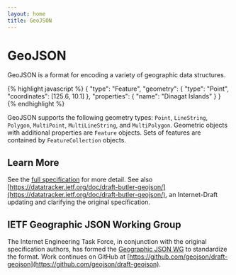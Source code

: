 ```yaml
---
layout: home
title: GeoJSON
---
```


# <span class="fkin">G</span>eo<span class="fkin">J</span>SON

GeoJSON is a format for encoding a variety of geographic data structures.

{% highlight javascript %}
{
  "type": "Feature",
  "geometry": {
    "type": "Point",
    "coordinates": [125.6, 10.1]
  },
  "properties": {
    "name": "Dinagat Islands"
  }
}
{% endhighlight %}

GeoJSON supports the following geometry types: `Point`, `LineString`,
`Polygon`, `MultiPoint`, `MultiLineString`, and `MultiPolygon`. Geometric
objects with additional properties are `Feature` objects. Sets of features are
contained by `FeatureCollection` objects.

## Learn More

See the [full specification](geojson-spec.html) for more detail. See also
[https://datatracker.ietf.org/doc/draft-butler-geojson/](https://datatracker.ietf.org/doc/draft-butler-geojson/),
an Internet-Draft updating and clarifying the original specification.

## IETF Geographic JSON Working Group

The Internet Engineering Task Force, in conjunction with the original
specification authors, has formed the [Geographic JSON
WG](https://datatracker.ietf.org/wg/geojson/charter/) to standardize the
format. Work continues on GitHub at
[https://github.com/geojson/draft-geojson](https://github.com/geojson/draft-geojson).
